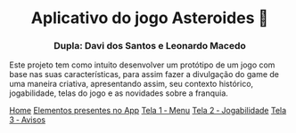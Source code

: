 <h1 align="center">Aplicativo do jogo Asteroides 🌠</h1>
<h3 align="center">Dupla: Davi dos Santos e Leonardo Macedo</h3>

Este projeto tem como intuito desenvolver um protótipo de um jogo com base nas suas características, para assim fazer a divulgação do game de uma maneira criativa, apresentando assim, seu contexto histórico, jogabilidade, telas do jogo e as novidades sobre a franquia.

[Home](https://github.com/davin4sciment0/Aplicativo_Asteroides/wiki)
[Elementos presentes no App](https://github.com/davin4sciment0/Aplicativo_Asteroides/wiki/Elementos-presentes-no-App)
[Tela 1 ‐ Menu](https://github.com/davin4sciment0/Aplicativo_Asteroides/wiki/Tela-1-%E2%80%90-Menu)
[Tela 2 ‐ Jogabilidade](https://github.com/davin4sciment0/Aplicativo_Asteroides/wiki/Tela-2-%E2%80%90-Jogabilidade)
[Tela 3 ‐ Avisos](https://github.com/davin4sciment0/Aplicativo_Asteroides/wiki/Tela-3-%E2%80%90-Avisos)
